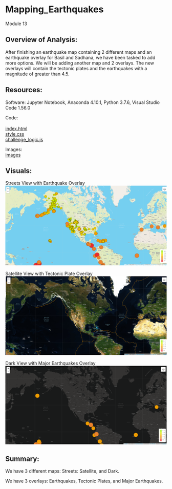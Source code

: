 # Mapping_Earthquakes
Module 13<br/> 


## Overview of Analysis:

After finishing an earthquake map containing 2 different maps and an earthquake overlay for Basil and Sadhana, we have been tasked to add more options.  We will be adding another map and 2 overlays.  The new overlays will contain the tectonic plates and the earthquakes with a magnitude of greater than 4.5.


## Resources:

Software: 
Jupyter Notebook, Anaconda 4.10.1, Python 3.7.6, Visual Studio Code 1.56.0
 
Code:<br/> 	
[index.html](static/index.html) <br/>
[style.css](static/css/style.css) <br/>
[challenge_logic.js](static/js/challenge_logic.js) <br/>
		

Images:<br/>
[images](Earthquake_challenge/static/images) <br/>	


## Visuals:

Streets View with Earthquake Overlay
![map1.png](Earthquake_Challenge/static/images/map1.png) <br/>

Satellite View with Tectonic Plate Overlay
![map2.png](Earthquake_Challenge/static/images/map2.png) <br/>

Dark View with Major Earthquakes Overlay
![map3.png](Earthquake_Challenge/static/images/map3.png) <br/>


## Summary:

We have 3 different maps: Streets: Satellite, and Dark.

We have 3 overlays: Earthquakes, Tectonic Plates, and Major Earthquakes.